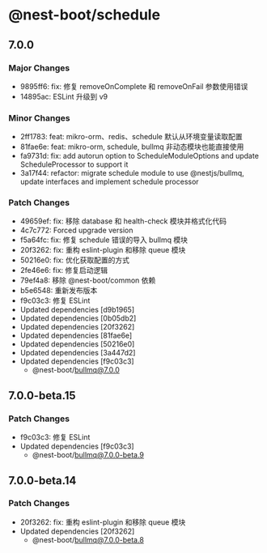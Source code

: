 # @nest-boot/schedule

## 7.0.0

### Major Changes

- 9895ff6: fix: 修复 removeOnComplete 和 removeOnFail 参数使用错误
- 14895ac: ESLint 升级到 v9

### Minor Changes

- 2ff1783: feat: mikro-orm、redis、schedule 默认从环境变量读取配置
- 81fae6e: feat: mikro-orm, schedule, bullmq 非动态模块也能直接使用
- fa9731d: fix: add autorun option to ScheduleModuleOptions and update ScheduleProcessor to support it
- 3a17f44: refactor: migrate schedule module to use @nestjs/bullmq, update interfaces and implement schedule processor

### Patch Changes

- 49659ef: fix: 移除 database 和 health-check 模块并格式化代码
- 4c7c772: Forced upgrade version
- f5a64fc: fix: 修复 schedule 错误的导入 bullmq 模块
- 20f3262: fix: 重构 eslint-plugin 和移除 queue 模块
- 50216e0: fix: 优化获取配置的方式
- 2fe46e6: fix: 修复启动逻辑
- 79ef4a8: 移除 @nest-boot/common 依赖
- b5e6548: 重新发布版本
- f9c03c3: 修复 ESLint
- Updated dependencies [d9b1965]
- Updated dependencies [0b05db2]
- Updated dependencies [20f3262]
- Updated dependencies [81fae6e]
- Updated dependencies [50216e0]
- Updated dependencies [3a447d2]
- Updated dependencies [f9c03c3]
  - @nest-boot/bullmq@7.0.0

## 7.0.0-beta.15

### Patch Changes

- f9c03c3: 修复 ESLint
- Updated dependencies [f9c03c3]
  - @nest-boot/bullmq@7.0.0-beta.9

## 7.0.0-beta.14

### Patch Changes

- 20f3262: fix: 重构 eslint-plugin 和移除 queue 模块
- Updated dependencies [20f3262]
  - @nest-boot/bullmq@7.0.0-beta.8
